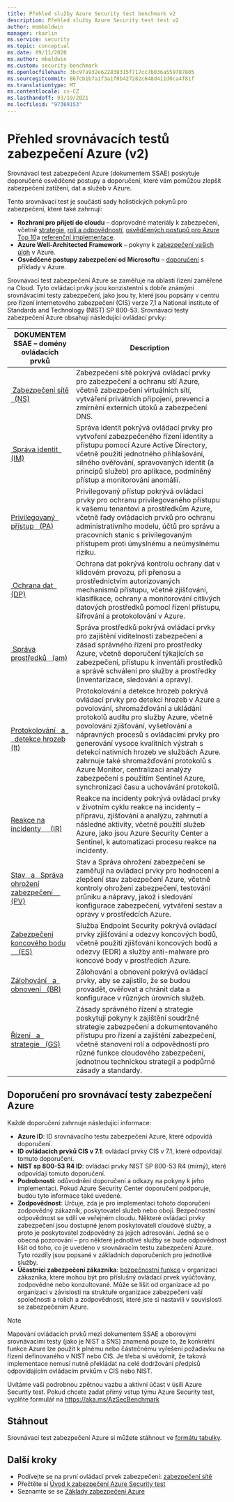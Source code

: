 ```yaml
---
title: Přehled služby Azure Security test benchmark v2
description: Přehled služby Azure Security test test v2
author: msmbaldwin
manager: rkarlin
ms.service: security
ms.topic: conceptual
ms.date: 09/11/2020
ms.author: mbaldwin
ms.custom: security-benchmark
ms.openlocfilehash: 3bc97a932e622838315f717cc7b036a559787805
ms.sourcegitcommit: 867cb1b7a1f3a1f0b427282c648d411d0ca4f81f
ms.translationtype: MT
ms.contentlocale: cs-CZ
ms.lasthandoff: 03/19/2021
ms.locfileid: "97369153"
---
```

# <a name="overview-of-the-azure-security-benchmark-v2"></a>Přehled srovnávacích testů zabezpečení Azure (v2)

Srovnávací test zabezpečení Azure (dokumentem SSAE) poskytuje doporučené osvědčené postupy a doporučení, které vám pomůžou zlepšit zabezpečení zatížení, dat a služeb v Azure.

Tento srovnávací test je součástí sady holistických pokynů pro zabezpečení, které také zahrnují:

- **Rozhraní pro přijetí do cloudu** – doprovodné materiály k zabezpečení, včetně [strategie](/azure/cloud-adoption-framework/strategy/define-security-strategy), [rolí a odpovědností](/azure/cloud-adoption-framework/organize/cloud-security), [osvědčených postupů pro Azure Top 10](/azure/cloud-adoption-framework/get-started/security#step-1-establish-essential-security-practices)a [referenční implementace](/azure/cloud-adoption-framework/ready/enterprise-scale/).
- **Azure Well-Architected Framework** – pokyny k [zabezpečení vašich úloh](/assessments/?mode=pre-assessment&session=local) v Azure.
- **Osvědčené postupy zabezpečení od Microsoftu** – [doporučení](/security/compass/microsoft-security-compass-introduction) s příklady v Azure.

 Srovnávací test zabezpečení Azure se zaměřuje na oblasti řízení zaměřené na Cloud. Tyto ovládací prvky jsou konzistentní s dobře známými srovnávacími testy zabezpečení, jako jsou ty, které jsou popsány v centru pro řízení internetového zabezpečení (CIS) verze 7,1 a National Institute of Standards and Technology (NIST) SP 800-53.
Srovnávací testy zabezpečení Azure obsahují následující ovládací prvky:

| DOKUMENTEM SSAE – domény ovládacích prvků | Description 
|--|--|
| [&nbsp;Zabezpečení sítě &nbsp; (NS)](security-controls-v2-network-security.md) | Zabezpečení sítě pokrývá ovládací prvky pro zabezpečení a ochranu sítí Azure, včetně zabezpečení virtuálních sítí, vytváření privátních připojení, prevenci a zmírnění externích útoků a zabezpečení DNS. |
| [&nbsp;Správa identit &nbsp; (IM)](security-controls-v2-identity-management.md) | Správa identit pokrývá ovládací prvky pro vytvoření zabezpečeného řízení identity a přístupu pomocí Azure Active Directory, včetně použití jednotného přihlašování, silného ověřování, spravovaných identit (a principů služeb) pro aplikace, podmíněný přístup a monitorování anomálií. |
| [Privilegovaný &nbsp; přístup &nbsp; (PA)](security-controls-v2-privileged-access.md) | Privilegovaný přístup pokrývá ovládací prvky pro ochranu privilegovaného přístupu k vašemu tenantovi a prostředkům Azure, včetně řady ovládacích prvků pro ochranu administrativního modelu, účtů pro správu a pracovních stanic s privilegovaným přístupem proti úmyslnému a neúmyslnému riziku. |
| [&nbsp;Ochrana dat &nbsp; (DP)](security-controls-v2-data-protection.md) | Ochrana dat pokrývá kontrolu ochrany dat v klidovém provozu, při přenosu a prostřednictvím autorizovaných mechanismů přístupu, včetně zjišťování, klasifikace, ochrany a monitorování citlivých datových prostředků pomocí řízení přístupu, šifrování a protokolování v Azure. |
| [&nbsp;Správa prostředků &nbsp; (am)](security-controls-v2-asset-management.md) | Správa prostředků pokrývá ovládací prvky pro zajištění viditelnosti zabezpečení a zásad správného řízení pro prostředky Azure, včetně doporučení týkajících se zabezpečení, přístupu k inventáři prostředků a správě schválení pro služby a prostředky (inventarizace, sledování a opravy). |
| [Protokolování &nbsp; a &nbsp; &nbsp; detekce hrozeb (lt)](security-controls-v2-logging-threat-detection.md) | Protokolování a detekce hrozeb pokrývá ovládací prvky pro detekci hrozeb v Azure a povolování, shromažďování a ukládání protokolů auditu pro služby Azure, včetně povolování zjišťování, vyšetřování a nápravných procesů s ovládacími prvky pro generování vysoce kvalitních výstrah s detekcí nativních hrozeb ve službách Azure. zahrnuje také shromažďování protokolů s Azure Monitor, centralizaci analýzy zabezpečení s použitím Sentinel Azure, synchronizaci času a uchovávání protokolů. |
| [Reakce na incidenty &nbsp; &nbsp; (IR)](security-controls-v2-incident-response.md) | Reakce na incidenty pokrývá ovládací prvky v životním cyklu reakce na incidenty – přípravu, zjišťování a analýzu, zahrnutí a následné aktivity, včetně použití služeb Azure, jako jsou Azure Security Center a Sentinel, k automatizaci procesu reakce na incidenty. |
| [Stav &nbsp; a &nbsp; Správa ohrožení zabezpečení &nbsp; &nbsp; (PV)](security-controls-v2-posture-vulnerability-management.md) | Stav a Správa ohrožení zabezpečení se zaměřují na ovládací prvky pro hodnocení a zlepšení stav zabezpečení Azure, včetně kontroly ohrožení zabezpečení, testování průniku a nápravy, jakož i sledování konfigurace zabezpečení, vytváření sestav a opravy v prostředcích Azure. |
| [Zabezpečení koncového bodu &nbsp; &nbsp; (ES)](security-controls-v2-endpoint-security.md) | Služba Endpoint Security pokrývá ovládací prvky zjišťování a odezvy koncových bodů, včetně použití zjišťování koncových bodů a odezvy (EDR) a služby anti-malware pro koncové body v prostředích Azure. |
| [Zálohování &nbsp; a &nbsp; obnovení &nbsp; (BR)](security-controls-v2-backup-recovery.md) | Zálohování a obnovení pokrývá ovládací prvky, aby se zajistilo, že se budou provádět, ověřovat a chránit data a konfigurace v různých úrovních služeb. |
| [Řízení &nbsp; a &nbsp; strategie &nbsp; (GS)](security-controls-v2-governance-strategy.md) | Zásady správného řízení a strategie poskytují pokyny k zajištění soudržné strategie zabezpečení a dokumentovaného přístupu pro řízení a zajištění zabezpečení, včetně stanovení rolí a odpovědností pro různé funkce cloudového zabezpečení, jednotnou technickou strategii a podpůrné zásady a standardy. |

## <a name="azure-security-benchmark-recommendations"></a>Doporučení pro srovnávací testy zabezpečení Azure

Každé doporučení zahrnuje následující informace:

- **Azure ID**: ID srovnávacího testu zabezpečení Azure, které odpovídá doporučení.
- **ID ovládacích prvků CIS v 7.1**: ovládací prvky CIS v 7.1, které odpovídají tomuto doporučení.
- **NIST sp 800-53 R4 ID**: ovládací prvky NIST SP 800-53 R4 (mírný), které odpovídají tomuto doporučení.
- **Podrobnosti**: odůvodnění doporučení a odkazy na pokyny k jeho implementaci. Pokud Azure Security Center doporučení podporuje, budou tyto informace také uvedené.
- **Zodpovědnost**: Určuje, zda je pro implementaci tohoto doporučení zodpovědný zákazník, poskytovatel služeb nebo obojí. Bezpečnostní odpovědnost se sdílí ve veřejném cloudu. Některé ovládací prvky zabezpečení jsou dostupné jenom poskytovateli cloudové služby, a proto je poskytovatel zodpovědný za jejich adresování. Jedná se o obecná pozorování – pro některé jednotlivé služby se bude odpovědnost lišit od toho, co je uvedeno v srovnávacím testu zabezpečení Azure. Tyto rozdíly jsou popsané v základních doporučeních pro jednotlivé služby.
- **Účastníci zabezpečení zákazníka**: [bezpečnostní funkce](/azure/cloud-adoption-framework/organize/cloud-security#security-functions) v organizaci zákazníka, které mohou být pro příslušný ovládací prvek vyúčtovány, zodpovědné nebo konzultované. Může se lišit od organizace až po organizaci v závislosti na struktuře organizace zabezpečení vaší společnosti a rolích a zodpovědností, které jste si nastavili v souvislosti se zabezpečením Azure.

> [!NOTE]
> Mapování ovládacích prvků mezi dokumentem SSAE a oborovými srovnávacími testy (jako je NIST a SNS) znamená pouze to, že konkrétní funkce Azure lze použít k plnému nebo částečnému vyřešení požadavku na řízení definovaného v NIST nebo CIS. Je třeba si uvědomit, že taková implementace nemusí nutně překládat na celé dodržování předpisů odpovídajícím ovládacím prvkům v CIS nebo NIST.

Uvítáme vaši podrobnou zpětnou vazbu a aktivní účast v úsilí Azure Security test. Pokud chcete zadat přímý vstup týmu Azure Security test, vyplňte formulář na https://aka.ms/AzSecBenchmark

## <a name="download"></a>Stáhnout

Srovnávací test zabezpečení Azure si můžete stáhnout ve [formátu tabulky](https://github.com/MicrosoftDocs/SecurityBenchmarks/tree/master/Azure%20Security%20Benchmark).

## <a name="next-steps"></a>Další kroky 
- Podívejte se na první ovládací prvek zabezpečení: [zabezpečení sítě](security-control-network-security.md)
- Přečtěte si [Úvod k zabezpečení Azure Security test](introduction.md)
- Seznamte se se [Základy zabezpečení Azure](../fundamentals/index.yml)